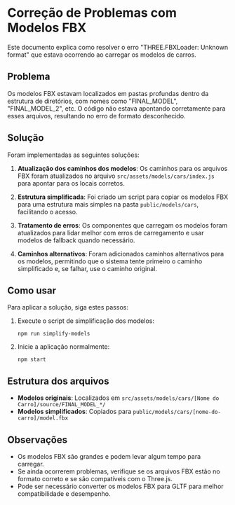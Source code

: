 # Correção de Problemas com Modelos FBX

Este documento explica como resolver o erro "THREE.FBXLoader: Unknown format" que estava ocorrendo ao carregar os modelos de carros.

## Problema

Os modelos FBX estavam localizados em pastas profundas dentro da estrutura de diretórios, com nomes como "FINAL_MODEL", "FINAL_MODEL_2", etc. O código não estava apontando corretamente para esses arquivos, resultando no erro de formato desconhecido.

## Solução

Foram implementadas as seguintes soluções:

1. **Atualização dos caminhos dos modelos**: Os caminhos para os arquivos FBX foram atualizados no arquivo `src/assets/models/cars/index.js` para apontar para os locais corretos.

2. **Estrutura simplificada**: Foi criado um script para copiar os modelos FBX para uma estrutura mais simples na pasta `public/models/cars`, facilitando o acesso.

3. **Tratamento de erros**: Os componentes que carregam os modelos foram atualizados para lidar melhor com erros de carregamento e usar modelos de fallback quando necessário.

4. **Caminhos alternativos**: Foram adicionados caminhos alternativos para os modelos, permitindo que o sistema tente primeiro o caminho simplificado e, se falhar, use o caminho original.

## Como usar

Para aplicar a solução, siga estes passos:

1. Execute o script de simplificação dos modelos:
   ```
   npm run simplify-models
   ```

2. Inicie a aplicação normalmente:
   ```
   npm start
   ```

## Estrutura dos arquivos

- **Modelos originais**: Localizados em `src/assets/models/cars/[Nome do Carro]/source/FINAL_MODEL_*/`
- **Modelos simplificados**: Copiados para `public/models/cars/[nome-do-carro]/model.fbx`

## Observações

- Os modelos FBX são grandes e podem levar algum tempo para carregar.
- Se ainda ocorrerem problemas, verifique se os arquivos FBX estão no formato correto e se são compatíveis com o Three.js.
- Pode ser necessário converter os modelos FBX para GLTF para melhor compatibilidade e desempenho.